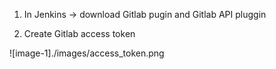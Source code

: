 1. In Jenkins -> download Gitlab pugin and Gitlab API pluggin 

2. Create Gitlab access token 

![image-1]./images/access_token.png